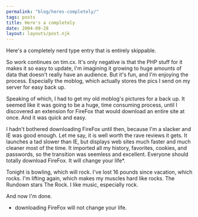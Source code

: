 ```yaml
---
permalink: "blog/heres-completely/"
tags: posts
title: Here's a completely
date: 2004-09-28
layout: layouts/post.njk
---
```


Here's a completely nerd type entry that is entirely skippable.

So work continues on tim.cx. It's only negative is that the PHP stuff for it makes it so easy to update, I'm imagining it growing to huge amounts of data that doesn't really have an audience. But it's fun, and I'm enjoying the process. Especially the moblog, which actually stores the pics I send on my server for easy back up.

Speaking of which, I had to get my old moblog's pictures for a back up. It seemed like it was going to be a huge, time consuming process, until I discovered an extension for FireFox that would download an entire site at once. And it was quick and easy.

I hadn't bothered downloading FireFox until then, because I'm a slacker and IE was good enough. Let me say, it is well worth the rave reviews it gets. It launches a tad slower than IE, but displays web sites much faster and much cleaner most of the time. It imported all my history, favorites, cookies, and passwords, so the transition was seemless and excellent. Everyone should totally download FireFox. It will change your life*.

Tonight is bowling, which will rock. I've lost 16 pounds since vacation, which rocks. I'm lifting again, which makes my muscles hard like rocks. The Rundown stars The Rock. I like music, especially rock. 

And now I'm done.

* downloading FireFox will not change your life.
